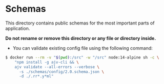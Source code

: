 # Schemas

This directory contains public schemas for the most important parts of application.

**Do not rename or remove this directory or any file or directory inside.**

- You can validate existing config file using the following command:

 ```bash
 $ docker run --rm -v "$(pwd):/src" -w "/src" node:14-alpine sh -c \
     "npm install -g ajv-cli && \
     ajv validate --all-errors --verbose \
       -s ./schemas/config/2.0.schema.json \
       -d ./.rr*.y*ml"
 ```
